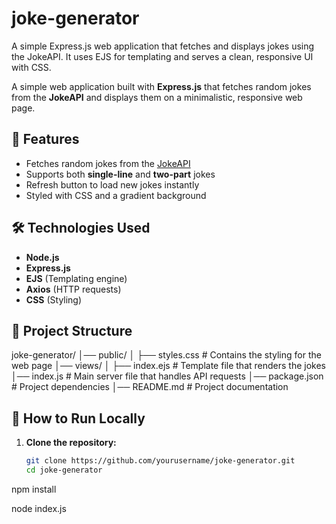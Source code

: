 # joke-generator
A simple Express.js web application that fetches and displays jokes using the JokeAPI. It uses EJS for templating and serves a clean, responsive UI with CSS.

A simple web application built with **Express.js** that fetches random jokes from the **JokeAPI** and displays them on a minimalistic, responsive web page.

## 🚀 Features
- Fetches random jokes from the [JokeAPI](https://jokeapi.dev/)
- Supports both **single-line** and **two-part** jokes
- Refresh button to load new jokes instantly
- Styled with CSS and a gradient background

## 🛠️ Technologies Used
- **Node.js**
- **Express.js**
- **EJS** (Templating engine)
- **Axios** (HTTP requests)
- **CSS** (Styling)

## 📂 Project Structure
joke-generator/ │── public/ │ ├── styles.css # Contains the styling for the web page │── views/ │ ├── index.ejs # Template file that renders the jokes │── index.js # Main server file that handles API requests │── package.json # Project dependencies │── README.md # Project documentation


## 🚀 How to Run Locally
1. **Clone the repository:**
   ```sh
   git clone https://github.com/yourusername/joke-generator.git
   cd joke-generator

npm install

node index.js

